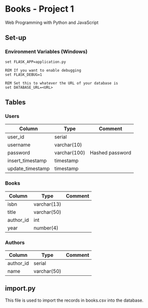# Books - Project 1

Web Programming with Python and JavaScript

## Set-up

### Environment Variables (Windows)

```dos
set FLASK_APP=application.py

REM If you want to enable debugging
set FLASK_DEBUG=1

REM Set this to whatever the URL of your database is
set DATABASE_URL=<URL>
```

## Tables

### Users

|Column          |Type        |Comment        |
|----------------|------------|---------------|
|user_id         |serial      |               |
|username        |varchar(10) |               |
|password        |varchar(100)|Hashed password|
|insert_timestamp|timestamp   |               |
|update_timestamp|timestamp   |               |

### Books

|Column          |Type        |Comment        |
|----------------|------------|---------------|
|isbn            |varchar(13) |               |
|title           |varchar(50) |               |
|author_id       |int         |               |
|year            |number(4)   |               |

### Authors

|Column          |Type        |Comment        |
|----------------|------------|---------------|
|author_id       |serial      |               |
|name            |varchar(50) |               |

## import.py

This file is used to import the records in books.csv into the database.
